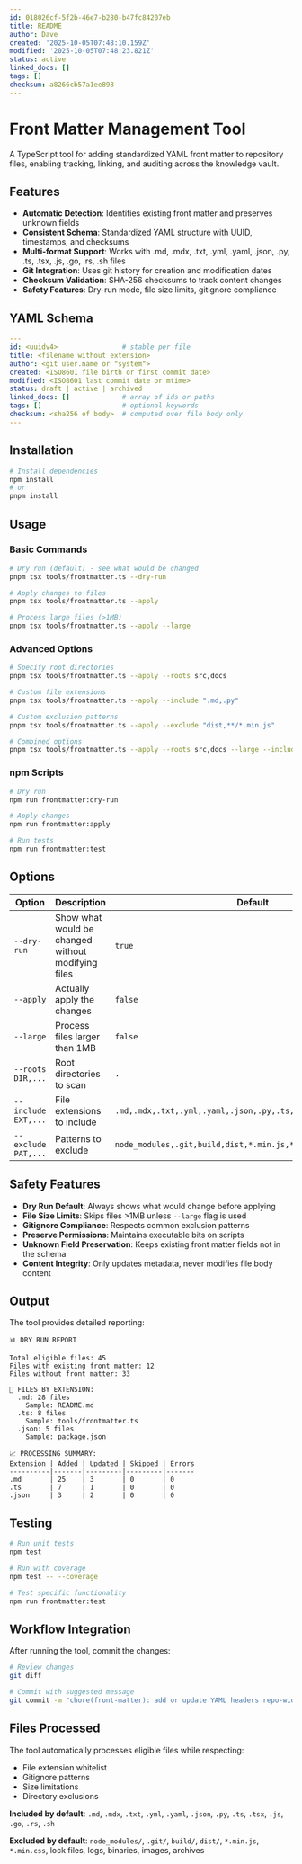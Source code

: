 ```yaml
---
id: 018026cf-5f2b-46e7-b280-b47fc84207eb
title: README
author: Dave
created: '2025-10-05T07:48:10.159Z'
modified: '2025-10-05T07:48:23.821Z'
status: active
linked_docs: []
tags: []
checksum: a8266cb57a1ee898
---
```

# Front Matter Management Tool

A TypeScript tool for adding standardized YAML front matter to repository files, enabling tracking, linking, and auditing across the knowledge vault.

## Features

- **Automatic Detection**: Identifies existing front matter and preserves unknown fields
- **Consistent Schema**: Standardized YAML structure with UUID, timestamps, and checksums
- **Multi-format Support**: Works with .md, .mdx, .txt, .yml, .yaml, .json, .py, .ts, .tsx, .js, .go, .rs, .sh files
- **Git Integration**: Uses git history for creation and modification dates
- **Checksum Validation**: SHA-256 checksums to track content changes
- **Safety Features**: Dry-run mode, file size limits, gitignore compliance

## YAML Schema

```yaml
---
id: <uuidv4>                # stable per file
title: <filename without extension>
author: <git user.name or "system">
created: <ISO8601 file birth or first commit date>
modified: <ISO8601 last commit date or mtime>
status: draft | active | archived
linked_docs: []             # array of ids or paths
tags: []                    # optional keywords
checksum: <sha256 of body>  # computed over file body only
---
```

## Installation

```bash
# Install dependencies
npm install
# or
pnpm install
```

## Usage

### Basic Commands

```bash
# Dry run (default) - see what would be changed
pnpm tsx tools/frontmatter.ts --dry-run

# Apply changes to files
pnpm tsx tools/frontmatter.ts --apply

# Process large files (>1MB)
pnpm tsx tools/frontmatter.ts --apply --large
```

### Advanced Options

```bash
# Specify root directories
pnpm tsx tools/frontmatter.ts --apply --roots src,docs

# Custom file extensions
pnpm tsx tools/frontmatter.ts --apply --include ".md,.py"

# Custom exclusion patterns
pnpm tsx tools/frontmatter.ts --apply --exclude "dist,**/*.min.js"

# Combined options
pnpm tsx tools/frontmatter.ts --apply --roots src,docs --large --include ".md,.py" --exclude "dist,node_modules"
```

### npm Scripts

```bash
# Dry run
npm run frontmatter:dry-run

# Apply changes
npm run frontmatter:apply

# Run tests
npm run frontmatter:test
```

## Options

| Option | Description | Default |
|--------|-------------|---------|
| `--dry-run` | Show what would be changed without modifying files | `true` |
| `--apply` | Actually apply the changes | `false` |
| `--large` | Process files larger than 1MB | `false` |
| `--roots DIR,...` | Root directories to scan | `.` |
| `--include EXT,...` | File extensions to include | `.md,.mdx,.txt,.yml,.yaml,.json,.py,.ts,.tsx,.js,.go,.rs,.sh` |
| `--exclude PAT,...` | Patterns to exclude | `node_modules,.git,build,dist,*.min.js,*.min.css,*.lock,*.log` |

## Safety Features

- **Dry Run Default**: Always shows what would change before applying
- **File Size Limits**: Skips files >1MB unless `--large` flag is used
- **Gitignore Compliance**: Respects common exclusion patterns
- **Preserve Permissions**: Maintains executable bits on scripts
- **Unknown Field Preservation**: Keeps existing front matter fields not in the schema
- **Content Integrity**: Only updates metadata, never modifies file body content

## Output

The tool provides detailed reporting:

```text
📊 DRY RUN REPORT

Total eligible files: 45
Files with existing front matter: 12
Files without front matter: 33

📁 FILES BY EXTENSION:
  .md: 28 files
    Sample: README.md
  .ts: 8 files
    Sample: tools/frontmatter.ts
  .json: 5 files
    Sample: package.json

📈 PROCESSING SUMMARY:
Extension | Added | Updated | Skipped | Errors
----------|-------|---------|---------|-------
.md       | 25    | 3       | 0       | 0
.ts       | 7     | 1       | 0       | 0
.json     | 3     | 2       | 0       | 0
```

## Testing

```bash
# Run unit tests
npm test

# Run with coverage
npm test -- --coverage

# Test specific functionality
npm run frontmatter:test
```

## Workflow Integration

After running the tool, commit the changes:

```bash
# Review changes
git diff

# Commit with suggested message
git commit -m "chore(front-matter): add or update YAML headers repo-wide"
```

## Files Processed

The tool automatically processes eligible files while respecting:

- File extension whitelist
- Gitignore patterns
- Size limitations
- Directory exclusions

**Included by default**: `.md`, `.mdx`, `.txt`, `.yml`, `.yaml`, `.json`, `.py`, `.ts`, `.tsx`, `.js`, `.go`, `.rs`, `.sh`

**Excluded by default**: `node_modules/`, `.git/`, `build/`, `dist/`, `*.min.js`, `*.min.css`, lock files, logs, binaries, images, archives